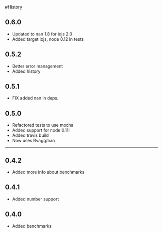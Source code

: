 #History

## 0.6.0
- Updated to nan 1.8 for iojs 2.0
- Added target iojs, node 0.12 in tests

## 0.5.2
- Better error management
- Added history

## 0.5.1
- FIX added nan in deps.


## 0.5.0
- Refactored tests to use mocha
- Added support for node 0.11!
- Added travis build
- Now uses Rvagg/nan

---

## 0.4.2
- Added more info about benchmarks

## 0.4.1
- Added number support

## 0.4.0
- Added benchmarks
